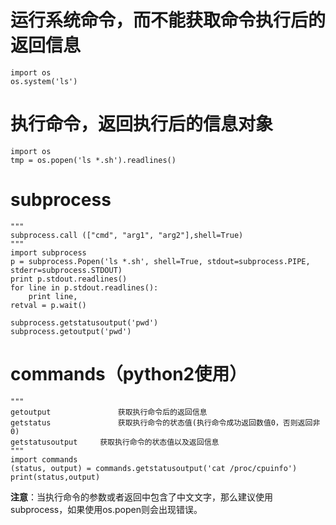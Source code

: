 # 运行系统命令，而不能获取命令执行后的返回信息
	import os   
	os.system('ls') 

# 执行命令，返回执行后的信息对象
	import os 
	tmp = os.popen('ls *.sh').readlines()

# subprocess 
	"""
	subprocess.call (["cmd", "arg1", "arg2"],shell=True) 
	"""  
	import subprocess
	p = subprocess.Popen('ls *.sh', shell=True, stdout=subprocess.PIPE, stderr=subprocess.STDOUT)   
	print p.stdout.readlines()   
	for line in p.stdout.readlines():   
		print line,   
	retval = p.wait()
	
	subprocess.getstatusoutput('pwd')
	subprocess.getoutput('pwd')

# commands（python2使用）
	"""
	getoutput               获取执行命令后的返回信息
	getstatus               获取执行命令的状态值(执行命令成功返回数值0，否则返回非0)
	getstatusoutput     获取执行命令的状态值以及返回信息
	"""
	import commands
	(status, output) = commands.getstatusoutput('cat /proc/cpuinfo')
	print(status,output)


**注意**：当执行命令的参数或者返回中包含了中文文字，那么建议使用subprocess，如果使用os.popen则会出现错误。